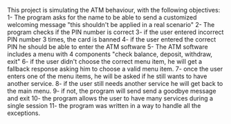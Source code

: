 This project is simulating the ATM behaviour, with the following objectives:
1- The program asks for the name to be able to send a customized welcoming message "this shouldn't be applied in a real scenario"
2- The program checks if the PIN number is correct
3- if the user entered incorrect PIN number 3 times, the card is banned
4- if the user entered the correct PIN he should be able to enter the ATM software
5- The ATM software includes a menu with 4 components "check balance, deposit, withdraw, exit"
6- if the user didn't choose the correct menu item, he will get a fallback response asking him to choose a valid menu item.
7- once the user enters one of the menu items, he will be asked if he still wants to have another service.
8- if the user still needs another service he will get back to the main menu.
9- if not, the program will send send a goodbye message and exit
10- the program allows the user to have many services during a single session
11- the program was written in a way to handle all the exceptions.
